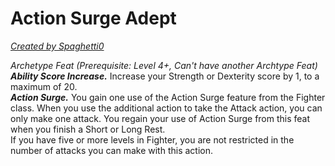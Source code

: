 # Action Surge Adept
[*Created by Spaghetti0*](https://bio.site/spaghetti0)  

*Archetype Feat (Prerequisite: Level 4+, Can't have another Archtype Feat)*  
***Ability Score Increase.*** Increase your Strength or Dexterity score by 1, to a maximum of 20.  
***Action Surge.*** You gain one use of the Action Surge feature from the Fighter class. When you use the additional action to take the Attack action, you can only make one attack. You regain your use of Action Surge from this feat when you finish a Short or Long Rest.  
If you have five or more levels in Fighter, you are not restricted in the number of attacks you can make with this action.